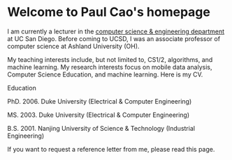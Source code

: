 # Welcome to Paul Cao's homepage

I am currently a lecturer in the [computer science & engineering department](www.ucsd.edu) at UC San Diego. Before coming to UCSD, I was an associate professor of computer science at Ashland University (OH).

My teaching interests include, but not limited to, CS1/2, algorithms, and machine learning. My research interests focus on mobile data analysis, Computer Science Education, and machine learning. Here is my CV. 

Education

PhD. 2006. Duke University (Electrical & Computer Engineering)

MS. 2003.  Duke University (Electrical & Computer Engineering)

B.S. 2001. Nanjing University of Science & Technology (Industrial Engineering)

If you want to request a reference letter from me, please read this page.
